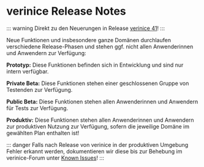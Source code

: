 <!-- © 2025 The Project Contributors - see AUTHORS.txt -->
# verinice Release Notes

::: warning Direkt zu den Neuerungen in Release [verinice 41](/release-notes/verinice-41.md)!
:::

Neue Funktionen und insbesondere ganze Domänen durchlaufen verschiedene Release-Phasen und stehen ggf. nicht allen Anwenderinnen und Anwendern zur Verfügung:

**Prototyp:** Diese Funktionen befinden sich in Entwicklung und sind nur intern verfügbar.

**Private Beta:** Diese Funktionen stehen einer geschlossenen Gruppe von Testenden zur Verfügung.

**Public Beta:** Diese Funktionen stehen allen Anwenderinnen und Anwendern für Tests zur Verfügung.

**Produktiv:** Diese Funktionen stehen allen Anwenderinnen und Anwendern zur produktiven Nutzung zur Verfügung, sofern die jeweilige Domäne im gewählten Plan enthalten ist!

::: danger Falls nach Release von verinice in der produktiven Umgebung Fehler erkannt werden, dokumentieren wir diese bis zur Behebung im verinice-Forum unter [Known Issues](https://forum.verinice.com/c/veo/known-issues/87)!
:::
